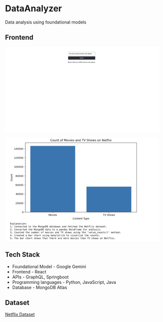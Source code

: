 # DataAnalyzer
Data analysis using foundational models

## Frontend
![Alt text](images/image.png)

![Alt text](images/image1.png)

## Tech Stack
* Foundational Model - Google Gemini
* Frontend - React
* APIs - GraphQL, Springboot
* Programming languages - Python, JavaScript, Java
* Database - MongoDB Atlas

## Dataset
[Netflix Dataset](https://www.kaggle.com/datasets/shivamb/netflix-shows)
